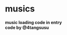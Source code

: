 # musics
<h4>music loading code in entry <br>
code by <a herf="https://github.com/4tangsusu" target="_blank">@4tangsusu</a></h5>
